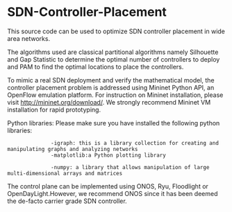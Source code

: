 # SDN-Controller-Placement
This source code can be used to optimize SDN controller placement in wide area networks.

The algorithms used are classical partitional algorithms namely Silhouette and Gap Statistic to determine the optimal number of controllers to deploy and PAM to find the optimal locations to place the controllers.

To mimic a real SDN deployment and verify the mathematical model, the controller placement problem is addressed using Mininet Python API, an OpenFlow emulation platform. For instruction on Mininet installation, please visit http://mininet.org/download/. We strongly recommend Mininet VM installation for rapid prototyping. 

Python libraries: Please make sure you have installed the following python libraries:

                  -igraph: this is a library collection for creating and manipulating graphs and analyzing networks
                  -matplotlib:a Python plotting library
                  
                  -numpy: a library that allows manipulation of large multi-dimensional arrays and matrices
                  
The control plane can be implemented using ONOS, Ryu, Floodlight or OpenDayLight.However, we recommend ONOS since it has been deemed the de-facto carrier grade SDN controller. 
